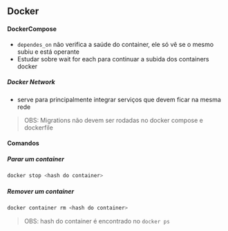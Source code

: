 ## Docker
#### DockerCompose
- `dependes_on` não verifica a saúde do container, ele só vê se o mesmo subiu e está operante 
- Estudar sobre wait for each para continuar a subida dos containers docker 
##### Docker Network
- serve para principalmente integrar serviços que devem ficar na mesma rede

> OBS: Migrations não devem ser rodadas no docker compose e dockerfile

#### Comandos 
##### Parar um container 
```bash
docker stop <hash do container>
```
##### Remover um container
```bash
docker container rm <hash do container>
```

> OBS: hash do container é encontrado no `docker ps`
